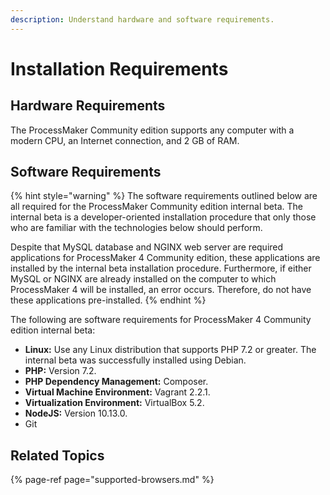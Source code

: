 ```yaml
---
description: Understand hardware and software requirements.
---
```


# Installation Requirements

## Hardware Requirements

The ProcessMaker Community edition supports any computer with a modern CPU, an Internet connection, and 2 GB of RAM.

## Software Requirements

{% hint style="warning" %}
The software requirements outlined below are all required for the ProcessMaker Community edition internal beta. The internal beta is a developer-oriented installation procedure that only those who are familiar with the technologies below should perform.

Despite that MySQL database and NGINX web server are required applications for ProcessMaker 4 Community edition, these applications are installed by the internal beta installation procedure. Furthermore, if either MySQL or NGINX are already installed on the computer to which ProcessMaker 4 will be installed, an error occurs. Therefore, do not have these applications pre-installed.
{% endhint %}

The following are software requirements for ProcessMaker 4 Community edition internal beta:

* **Linux:** Use any Linux distribution that supports PHP 7.2 or greater. The internal beta was successfully installed using Debian.
* **PHP:** Version 7.2.
* **PHP Dependency Management:** Composer.
* **Virtual Machine Environment:** Vagrant 2.2.1.
* **Virtualization Environment:** VirtualBox 5.2.
* **NodeJS:** Version 10.13.0.
* Git

## Related Topics

{% page-ref page="supported-browsers.md" %}



